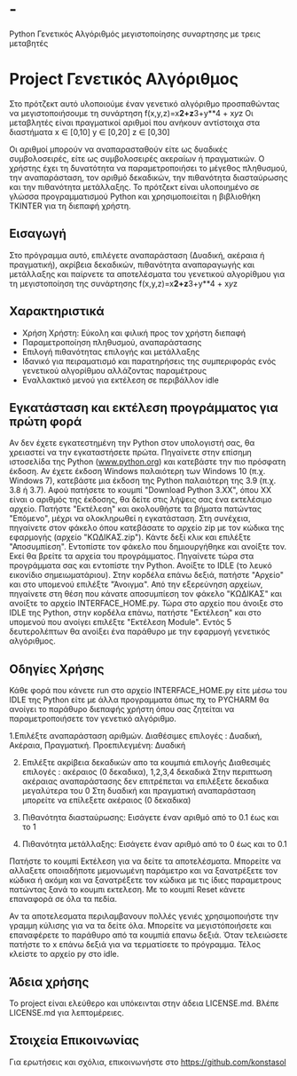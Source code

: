 # -
Python Γενετικός Αλγόριθμός μεγιστοποίησης συναρτησης με τρεις μεταβητές
# Project Γενετικός Αλγόριθμος

Στο πρότζεκτ αυτό υλοποιούμε έναν γενετικό αλγόριθμο προσπαθώντας να μεγιστοποιήσουμε τη συνάρτηση
f(x,y,z)=x**2+z**3+y**4 + x*y*z
Οι μεταβλητές είναι πραγματικοί αριθμοί που ανήκουν αντίστοιχα στα διαστήματα
x ∈ [0,10]
y ∈ [0,20]
z ∈ [0,30]

Οι αριθμοί μπορούν να αναπαρασταθούν είτε ως δυαδικές συμβολοσειρές, είτε ως συμβολοσειρές ακεραίων ή πραγματικών.
Ο χρήστης έχει τη δυνατότητα να παραμετροποιήσει το μέγεθος πληθυσμού, την αναπαράσταση, τον αριθμό δεκαδικών, την πιθανότητα διασταύρωσης και την πιθανότητα μετάλλαξης.
Το πρότζεκτ είναι υλοποιημένο σε γλώσσα προγραμματισμού Python και χρησιμοποιείται η βιβλιοθήκη TKINTER για τη διεπαφή χρήστη.

## Εισαγωγή

Στο πρόγραμμα αυτό, επιλέγετε αναπαράσταση (Δυαδική, ακέραια ή πραγματική), ακρίβεια δεκαδικών, πιθανότητα αναπαραγωγής και μετάλλαξης και παίρνετε τα αποτελέσματα του γενετικού αλγορίθμου για τη μεγιστοποίηση της συνάρτησης f(x,y,z)=x**2+z**3+y**4 + x*y*z

## Χαρακτηριστικά

- Χρήση Χρήστη: Εύκολη και φιλική προς τον χρήστη διεπαφή
- Παραμετροποίηση πληθυσμού, αναπαράστασης
- Επιλογή πιθανότητας επιλογής και μετάλλαξης
- Ιδανικό για πειραματισμό και παρατηρήσεις της συμπεριφοράς ενός γενετικού αλγορίθμου αλλάζοντας παραμέτρους
- Εναλλακτικό μενού για εκτέλεση σε περιβάλλον idle


## Εγκατάσταση και εκτέλεση προγράμματος για πρώτη φορά

Αν δεν έχετε εγκατεστημένη την Python στον υπολογιστή σας, θα χρειαστεί να την εγκαταστήσετε πρώτα. 
Πηγαίνετε στην επίσημη ιστοσελίδα της Python (www.python.org) και κατεβάστε την πιο πρόσφατη έκδοση. 
Αν έχετε έκδοση Windows παλαιότερη των Windows 10 (π.χ. Windows 7), κατεβάστε μια έκδοση της Python παλαιότερη της 3.9 (π.χ. 3.8 ή 3.7).
Αφού πατήσετε το κουμπί "Download Python 3.XX", όπου ΧΧ είναι ο αριθμός της έκδοσης, θα δείτε στις λήψεις σας ένα εκτελέσιμο αρχείο. 
Πατήστε "Εκτέλεση" και ακολουθήστε τα βήματα πατώντας "Επόμενο", μέχρι να ολοκληρωθεί η εγκατάσταση.
Στη συνέχεια, πηγαίνετε στον φάκελο όπου κατεβάσατε το αρχείο zip με τον κώδικα της εφαρμογής (αρχείο "ΚΩΔΙΚΑΣ.zip"). 
Κάντε δεξί κλικ και επιλέξτε "Αποσυμπίεση". 
Εντοπίστε τον φάκελο που δημιουργήθηκε και ανοίξτε τον. 
Εκεί θα βρείτε τα αρχεία του προγράμματος.
Πηγαίνετε τώρα στα προγράμματα σας και εντοπίστε την Python. 
Ανοίξτε το IDLE (το λευκό εικονίδιο σημειωματάριου). 
Στην κορδέλα επάνω δεξιά, πατήστε "Αρχείο" και στο υπομενού επιλέξτε "Άνοιγμα". 
Από την εξερεύνηση αρχείων, πηγαίνετε στη θέση που κάνατε αποσυμπίεση τον φάκελο "ΚΩΔΙΚΑΣ" και ανοίξτε το αρχείο INTERFACE_HOME.py.
Τώρα στο αρχείο που άνοιξε στο IDLE της Python, στην κορδέλα επάνω, πατήστε "Εκτέλεση" 
και στο υπομενού που ανοίγει επιλέξτε "Εκτέλεση Module". 
Εντός 5 δευτερολέπτων θα ανοίξει ένα παράθυρο με την εφαρμογή γενετικός αλγόριθμος.



## Οδηγίες Χρήσης
Κάθε φορά που κάνετε run στο αρχείο INTERFACE_HOME.py είτε μέσω του IDLE της Python είτε με άλλα προγραμματα όπως πχ το PYCHARM
θα ανοίγει το παράθυρο διεπαφής χρήστη όπου σας ζητείται να παραμετροποιήσετε τον γενετικό αλγόριθμο.

1.Επιλέξτε αναπαράσταση αριθμών. Διαθέσιμες επιλογές : Δυαδική, Ακέραια, Πραγματική. Προεπιλεγμένη: Δυαδική

2. Επιλέξτε ακρίβεια δεκαδικών απο τα κουμπιά επιλογής
Διαθεσιμές επιλογές : ακέραιος (0 δεκαδικα), 1,2,3,4 δεκαδικά
Στην περιπτωση ακέραιας αναπαράστασης δεν επιτρέπεται να επιλέξετε δεκαδικα μεγαλύτερα του 0
Στη δυαδική και πραγματική αναπαράσταση μπορείτε να επίλεξετε ακέραιος (0 δεκαδικα)

3. Πιθανότητα διασταύρωσης: Εισάγετε έναν αριθμό από το 0.1 έως και το 1

4. Πιθανότητα μετάλλαξης: Εισάγετε έναν αριθμό από το 0 έως και το 0.1

Πατήστε το κουμπί Εκτέλεση για να δείτε τα αποτελέσματα.
Μπορείτε να αλλαξετε οποιαδήποτε μεμονωμένη παράμετρο και να ξανατρέξετε τον κώδικα ή ακόμη
και να ξανατρέξετε τον κώδικα με τις ίδιες παραμετρους πατώντας ξανά το κουμπι εκτελεση.
Με το κουμπί Reset κάνετε επαναφορά σε όλα τα πεδία.

Αν τα αποτελεσματα περιλαμβανουν πολλές γενιές χρησιμοποιήστε την γραμμη κύλισης για να τα δείτε όλα.
Μπορείτε να μεγιστόποιήσετε και επαναφέρετε το παράθυρο από τα κουμπίά επανω δεξιά.
Όταν τελειώσετε πατήστε το x επάνω δεξιά για να τερματίσετε το πρόγραμμα.
Τέλος κλείστε το αρχείο py στο idle.


## Άδεια χρήσης

Το project είναι ελεύθερο και υπόκεινται στην άδεια LICENSE.md. Βλέπε LICENSE.md για λεπτομέρειες.



## Στοιχεία Επικοινωνίας

Για ερωτήσεις και σχόλια, επικοινωνήστε στο https://github.com/konstasol



